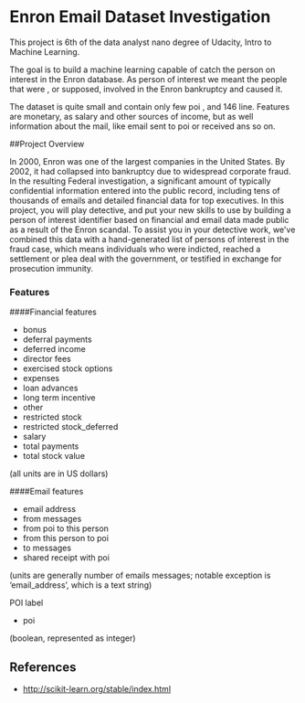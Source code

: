 # Enron Email Dataset Investigation


This project is 6th of the data analyst nano degree of Udacity, Intro to Machine Learning. 


The goal is to build a machine learning capable of catch the person on interest in the Enron database. As person of interest we meant the people that were , or supposed, involved in the Enron bankruptcy and caused it. 

The dataset is quite small and contain only few poi , and 146 line. Features are monetary, as salary and other sources of income, but as well information about the mail, like email sent to poi or received ans so on. 


##Project Overview

In 2000, Enron was one of the largest companies in the United States. By 2002, it had collapsed into bankruptcy due to widespread corporate fraud. In the resulting Federal investigation, a significant amount of typically confidential information entered into the public record, including tens of thousands of emails and detailed financial data for top executives. In this project, you will play detective, and put your new skills to use by building a person of interest identifier based on financial and email data made public as a result of the Enron scandal. To assist you in your detective work, we've combined this data with a hand-generated list of persons of interest in the fraud case, which means individuals who were indicted, reached a settlement or plea deal with the government, or testified in exchange for prosecution immunity.


### Features 

####Financial features 

- bonus 
- deferral payments  
- deferred income 
- director fees
- exercised stock options 
- expenses
- loan advances
- long term incentive
- other
- restricted stock
- restricted stock_deferred
- salary
- total payments
- total stock value

(all units are in US dollars)

####Email features

- email address
- from messages 
- from poi to this person 
- from this person to poi
- to messages 
- shared receipt with poi

(units are generally number of emails messages; notable exception is ‘email_address’, which is a text string)

POI label

- poi 

(boolean, represented as integer)



## References 


- http://scikit-learn.org/stable/index.html
